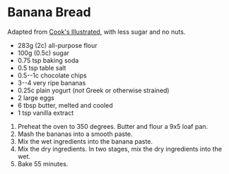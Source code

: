 # Banana Bread

Adapted from [Cook's
Illustrated](https://www.americastestkitchen.com/recipes/848-the-best-banana-bread),
with less sugar and no nuts.

- 283g (2c) all-purpose flour
- 100g (0.5c) sugar
- 0.75 tsp baking soda
- 0.5 tsp table salt
- 0.5--1c chocolate chips
- 3--4 very ripe bananas
- 0.25c plain yogurt (*not* Greek or otherwise strained)
- 2 large eggs
- 6 tbsp butter, melted and cooled
- 1 tsp vanilla extract

1. Preheat the oven to 350 degrees. Butter and flour a 9x5 loaf pan.
2. Mash the bananas into a smooth paste.
3. Mix the wet ingredients into the banana paste.
4. Mix the dry ingredients. In two stages, mix the dry ingredients into the
   wet.
5. Bake 55 minutes.
